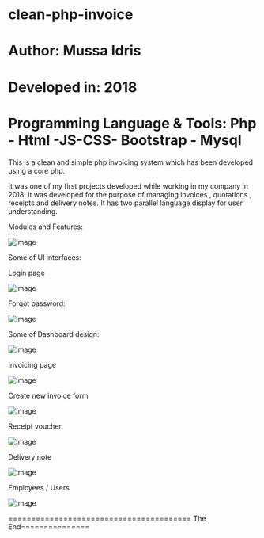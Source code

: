 # clean-php-invoice
# Author: Mussa Idris
# Developed in: 2018
# Programming Language & Tools:  Php - Html -JS-CSS- Bootstrap - Mysql




This is a clean and simple php invoicing system which has been developed using a core php.

It was one of my first projects developed while working in my company in 2018. It was developed for the purpose of managing 
invoices , quotations , receipts and delivery notes. It has two parallel language display for user understanding.

Modules and Features:


![image](https://github.com/mussaidris/clean-php-invoice/assets/45947364/6697c06a-ca7e-4375-a43a-25963081b241)


Some of UI  interfaces:

Login page

![image](https://github.com/mussaidris/clean-php-invoice/assets/45947364/59d91b10-206b-4427-b6ac-9d29c5a262f0)


Forgot password:

![image](https://github.com/mussaidris/clean-php-invoice/assets/45947364/5f066381-3072-4549-804c-0131e4755e58)


Some of Dashboard design:

![image](https://github.com/mussaidris/clean-php-invoice/assets/45947364/9b2b7a38-f6d1-4479-b26a-933a42855f71)


Invoicing page

![image](https://github.com/mussaidris/clean-php-invoice/assets/45947364/714a665a-8907-4eca-9408-db329038b8b7)

Create new invoice form


![image](https://github.com/mussaidris/clean-php-invoice/assets/45947364/c8cc262a-378d-495b-b2d5-7f393d029d84)

Receipt voucher

![image](https://github.com/mussaidris/clean-php-invoice/assets/45947364/66e6c102-2a43-4035-b6e6-52761026c7d9)


Delivery note

![image](https://github.com/mussaidris/clean-php-invoice/assets/45947364/13cfdfbd-a214-42a1-ac45-2f296d270833)

Employees / Users

![image](https://github.com/mussaidris/clean-php-invoice/assets/45947364/aa341889-3c93-47f0-a2d6-8e6f38b6c02e)


======================================== The   End===============


